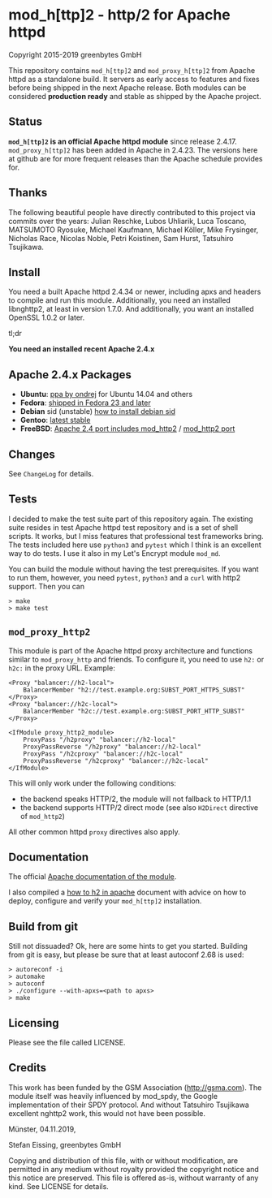 
# mod_h[ttp]2 - http/2 for Apache httpd

Copyright 2015-2019 greenbytes GmbH

This repository contains `mod_h[ttp]2` and `mod_proxy_h[ttp]2` from Apache httpd as a standalone build. It servers as early access to features and fixes before being shipped in the next Apache release. Both modules can be considered **production ready** and stable as shipped by the Apache project.

## Status

**`mod_h[ttp]2` is an official Apache httpd module** since release 2.4.17. `mod_proxy_h[ttp]2` has been added in Apache in 2.4.23. The versions here at github are for more frequent releases than the Apache schedule provides for.

## Thanks

The following beautiful people have directly contributed to this project via commits over the years: 
Julian Reschke, Lubos Uhliarik, Luca Toscano, MATSUMOTO Ryosuke,
 Michael Kaufmann, Michael Köller, Mike Frysinger, Nicholas Race,
 Nicolas Noble, Petri Koistinen, Sam Hurst, Tatsuhiro Tsujikawa.
 
## Install

You need a built Apache httpd 2.4.34 or newer, including apxs and headers to compile and 
run this module. Additionally, you need an installed libnghttp2, at least in version
1.7.0. And additionally, you want an installed OpenSSL 1.0.2 or later.

tl;dr

**You need an installed recent Apache 2.4.x**

## Apache 2.4.x Packages

* **Ubuntu**: [ppa by ondrej](https://launchpad.net/~ondrej/+archive/ubuntu/apache2) for Ubuntu 14.04 and others
* **Fedora**: [shipped in Fedora 23 and later](https://bodhi.fedoraproject.org/updates/?packages=httpd)
* **Debian** sid (unstable) [how to install debian sid](https://wiki.debian.org/InstallFAQ#Q._How_do_I_install_.22unstable.22_.28.22sid.22.29.3F)
* **Gentoo**: [latest stable](https://packages.gentoo.org/packages/www-servers/apache)
* **FreeBSD**: [Apache 2.4 port includes mod_http2](http://www.freshports.org/www/apache24/) / [mod_http2 port](http://www.freshports.org/www/mod_http2/)

## Changes

See ```ChangeLog``` for details.

## Tests

I decided to make the test suite part of this repository again. The existing suite resides
in test Apache httpd test repository and is a set of shell scripts. It works, but I miss
features that professional test frameworks bring. The tests included here use ```python3``` and ```pytest``` which I think is an excellent way to do tests. I use it also in my Let's Encrypt module ```mod_md```. 

You can build the module without having the test prerequisites. If you want to run them, however, you need ```pytest```, ```python3``` and a ```curl``` with http2 support. Then you can

```
> make
> make test
```


## `mod_proxy_http2`

This module is part of the Apache httpd proxy architecture and functions similar to `mod_proxy_http` 
and friends. To configure it, you need to use ```h2:``` or ```h2c:``` in the proxy URL. Example:

```
<Proxy "balancer://h2-local">
    BalancerMember "h2://test.example.org:SUBST_PORT_HTTPS_SUBST"
</Proxy>
<Proxy "balancer://h2c-local">
    BalancerMember "h2c://test.example.org:SUBST_PORT_HTTP_SUBST"
</Proxy>

<IfModule proxy_http2_module>
    ProxyPass "/h2proxy" "balancer://h2-local"
    ProxyPassReverse "/h2proxy" "balancer://h2-local"
    ProxyPass "/h2cproxy" "balancer://h2c-local"
    ProxyPassReverse "/h2cproxy" "balancer://h2c-local"
</IfModule>
```

This will only work under the following conditions:
* the backend speaks HTTP/2, the module will not fallback to HTTP/1.1
* the backend supports HTTP/2 direct mode (see also ```H2Direct``` directive of ```mod_http2```)

All other common httpd ```proxy``` directives also apply.


## Documentation

The official [Apache documentation of the module](https://httpd.apache.org/docs/2.4/en/mod/mod_http2.html).

I also compiled a [how to h2 in apache](https://icing.github.io/mod_h2/howto.html) document with advice on how to deploy, configure and verify your ```mod_h[ttp]2``` installation.

## Build from git

Still not dissuaded? Ok, here are some hints to get you started.
Building from git is easy, but please be sure that at least autoconf 2.68 is
used:

```
> autoreconf -i
> automake
> autoconf
> ./configure --with-apxs=<path to apxs>
> make
```

## Licensing

Please see the file called LICENSE.

## Credits

This work has been funded by the GSM Association (http://gsma.com). The module
itself was heavily influenced by mod_spdy, the Google implementation of their
SPDY protocol. And without Tatsuhiro Tsujikawa excellent nghttp2 work, this
would not have been possible.


Münster, 04.11.2019,

Stefan Eissing, greenbytes GmbH

Copying and distribution of this file, with or without modification,
are permitted in any medium without royalty provided the copyright
notice and this notice are preserved.  This file is offered as-is,
without warranty of any kind. See LICENSE for details.


